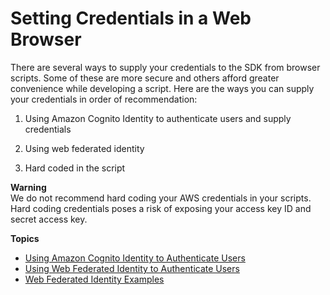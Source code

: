 # Setting Credentials in a Web Browser<a name="setting-credentials-browser"></a>

There are several ways to supply your credentials to the SDK from browser scripts\. Some of these are more secure and others afford greater convenience while developing a script\. Here are the ways you can supply your credentials in order of recommendation:

1. Using Amazon Cognito Identity to authenticate users and supply credentials

1. Using web federated identity

1. Hard coded in the script

**Warning**  
We do not recommend hard coding your AWS credentials in your scripts\. Hard coding credentials poses a risk of exposing your access key ID and secret access key\.

**Topics**
+ [Using Amazon Cognito Identity to Authenticate Users](loading-browser-credentials-cognito.md)
+ [Using Web Federated Identity to Authenticate Users](loading-browser-credentials-federated-id.md)
+ [Web Federated Identity Examples](config-web-identity-examples.md)